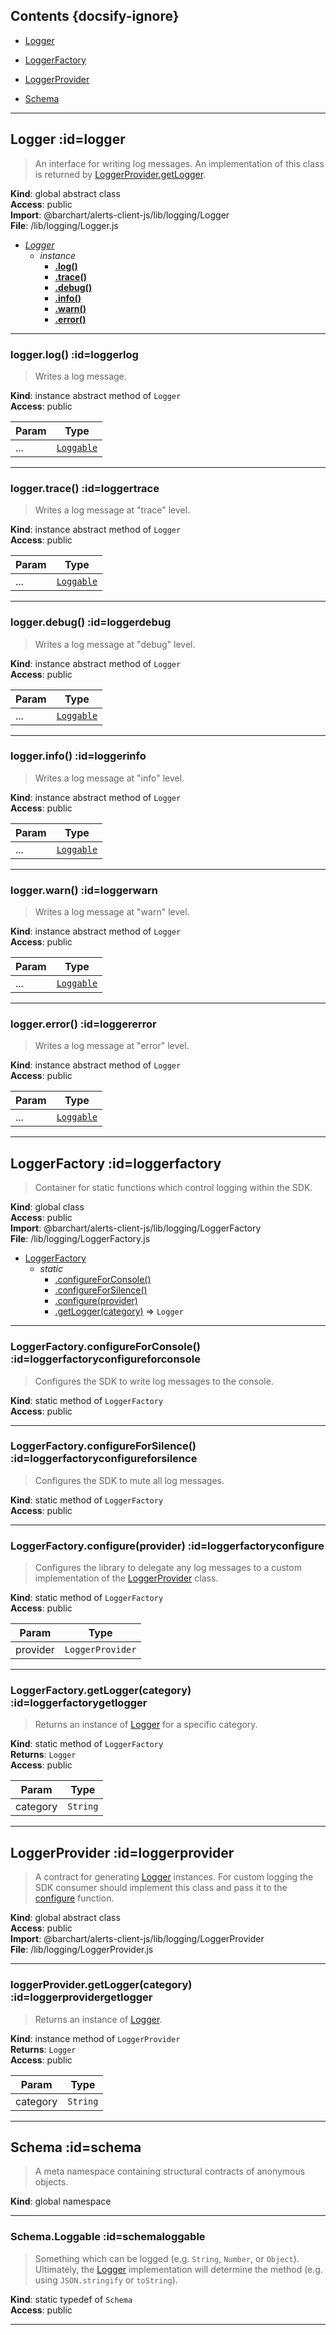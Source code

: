## Contents {docsify-ignore}

* [Logger](#Logger) 

* [LoggerFactory](#LoggerFactory) 

* [LoggerProvider](#LoggerProvider) 

* [Schema](#Schema) 


* * *

## Logger :id=logger
>An interface for writing log messages. An implementation of this
class is returned by [LoggerProvider.getLogger](LoggerProvider.getLogger).

**Kind**: global abstract class  
**Access**: public  
**Import**: @barchart/alerts-client-js/lib/logging/Logger  
**File**: /lib/logging/Logger.js  

* *[Logger](#Logger)*
    * _instance_
        * **[.log()](#Loggerlog)**
        * **[.trace()](#Loggertrace)**
        * **[.debug()](#Loggerdebug)**
        * **[.info()](#Loggerinfo)**
        * **[.warn()](#Loggerwarn)**
        * **[.error()](#Loggererror)**


* * *

### logger.log() :id=loggerlog
>Writes a log message.

**Kind**: instance abstract method of <code>Logger</code>  
**Access**: public  

| Param | Type |
| --- | --- |
| ... | [<code>Loggable</code>](#SchemaLoggable) | 


* * *

### logger.trace() :id=loggertrace
>Writes a log message at "trace" level.

**Kind**: instance abstract method of <code>Logger</code>  
**Access**: public  

| Param | Type |
| --- | --- |
| ... | [<code>Loggable</code>](#SchemaLoggable) | 


* * *

### logger.debug() :id=loggerdebug
>Writes a log message at "debug" level.

**Kind**: instance abstract method of <code>Logger</code>  
**Access**: public  

| Param | Type |
| --- | --- |
| ... | [<code>Loggable</code>](#SchemaLoggable) | 


* * *

### logger.info() :id=loggerinfo
>Writes a log message at "info" level.

**Kind**: instance abstract method of <code>Logger</code>  
**Access**: public  

| Param | Type |
| --- | --- |
| ... | [<code>Loggable</code>](#SchemaLoggable) | 


* * *

### logger.warn() :id=loggerwarn
>Writes a log message at "warn" level.

**Kind**: instance abstract method of <code>Logger</code>  
**Access**: public  

| Param | Type |
| --- | --- |
| ... | [<code>Loggable</code>](#SchemaLoggable) | 


* * *

### logger.error() :id=loggererror
>Writes a log message at "error" level.

**Kind**: instance abstract method of <code>Logger</code>  
**Access**: public  

| Param | Type |
| --- | --- |
| ... | [<code>Loggable</code>](#SchemaLoggable) | 


* * *

## LoggerFactory :id=loggerfactory
>Container for static functions which control logging within the SDK.

**Kind**: global class  
**Access**: public  
**Import**: @barchart/alerts-client-js/lib/logging/LoggerFactory  
**File**: /lib/logging/LoggerFactory.js  

* [LoggerFactory](#LoggerFactory)
    * _static_
        * [.configureForConsole()](#LoggerFactoryconfigureForConsole)
        * [.configureForSilence()](#LoggerFactoryconfigureForSilence)
        * [.configure(provider)](#LoggerFactoryconfigure)
        * [.getLogger(category)](#LoggerFactorygetLogger) ⇒ <code>Logger</code>


* * *

### LoggerFactory.configureForConsole() :id=loggerfactoryconfigureforconsole
>Configures the SDK to write log messages to the console.

**Kind**: static method of <code>LoggerFactory</code>  
**Access**: public  

* * *

### LoggerFactory.configureForSilence() :id=loggerfactoryconfigureforsilence
>Configures the SDK to mute all log messages.

**Kind**: static method of <code>LoggerFactory</code>  
**Access**: public  

* * *

### LoggerFactory.configure(provider) :id=loggerfactoryconfigure
>Configures the library to delegate any log messages to a custom
implementation of the [LoggerProvider](/content/sdk/lib-logging?id=loggerprovider) class.

**Kind**: static method of <code>LoggerFactory</code>  
**Access**: public  

| Param | Type |
| --- | --- |
| provider | <code>LoggerProvider</code> | 


* * *

### LoggerFactory.getLogger(category) :id=loggerfactorygetlogger
>Returns an instance of [Logger](/content/sdk/lib-logging?id=logger) for a specific category.

**Kind**: static method of <code>LoggerFactory</code>  
**Returns**: <code>Logger</code>  
**Access**: public  

| Param | Type |
| --- | --- |
| category | <code>String</code> | 


* * *

## LoggerProvider :id=loggerprovider
>A contract for generating [Logger](/content/sdk/lib-logging?id=logger) instances. For custom logging
the SDK consumer should implement this class and pass it to the
[configure](#LoggerFactoryconfigure) function.

**Kind**: global abstract class  
**Access**: public  
**Import**: @barchart/alerts-client-js/lib/logging/LoggerProvider  
**File**: /lib/logging/LoggerProvider.js  

* * *

### loggerProvider.getLogger(category) :id=loggerprovidergetlogger
>Returns an instance of [Logger](/content/sdk/lib-logging?id=logger).

**Kind**: instance method of <code>LoggerProvider</code>  
**Returns**: <code>Logger</code>  
**Access**: public  

| Param | Type |
| --- | --- |
| category | <code>String</code> | 


* * *

## Schema :id=schema
>A meta namespace containing structural contracts of anonymous objects.

**Kind**: global namespace  

* * *

### Schema.Loggable :id=schemaloggable
>Something which can be logged (e.g. ```String```, ```Number```, or ```Object```). Ultimately,
the [Logger](/content/sdk/lib-logging?id=logger) implementation will determine the method (e.g. using ```JSON.stringify``` or
```toString```).

**Kind**: static typedef of <code>Schema</code>  
**Access**: public  

* * *

